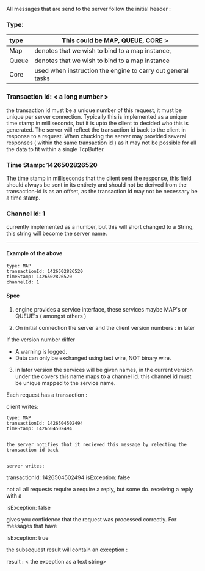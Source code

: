 All messages that are send to the server follow the initial header :


### Type: <see table below >

| type              |                     This could be MAP, QUEUE, CORE > |
|:------------------ | -------------------------------------------------------------------------- |
|Map | denotes that we wish to bind to a map instance,    |
|Queue  | denotes that we wish to bind to a map instance  |
|Core | used when instruction the engine to carry out general tasks |


### Transaction Id: < a long number >
the transaction id must be a unique number of this request, it must be unique per server
connection. Typically this is implemented as a unique time stamp in milliseconds, but it is upto
 the client to decided who this is generated. The server will reflect the transaction id back to
 the client in response to a request. When chucking the server may provided several responses (
 within the same transaction id ) as it may not be possible for all the data to fit within a
 single TcpBuffer.

### Time Stamp: 1426502826520
The time stamp in milliseconds that the client sent the response, this field should always be
sent in its entirety and should not be derived from the transaction-id is as an offset, as the
transaction id may not be necessary be a time stamp.

### Channel Id: 1
currently implemented as a number, but this will short changed to a String, this string will
become the server name.

----------------------------------

#### Example of the above

```
type: MAP
transactionId: 1426502826520
timeStamp: 1426502826520
channelId: 1
```

#### Spec

1. engine provides a service interface, these services maybe MAP's or QUEUE's  ( amongst others )

2. On initial connection the server and the client version numbers :
in later

If the version number differ
- A warning is logged.
- Data can only be exchanged using text wire, NOT binary wire.

3. in later version the services will be given names, in the current version under the covers
this name maps to a channel id. this channel id must be unique mapped to the service name.

Each request has a transaction :

client writes:
```
type: MAP
transactionId: 1426504502494
timeStamp: 1426504502494


the server notifies that it recieved this message by relecting the transaction id back


server writes:
```
transactionId: 1426504502494
isException: false


not all all requests require a require a reply, but some do. receiving a reply with a

isException: false

gives you confidence that the request was processed correctly. For messages that have

isException: true

the subsequest result will contain an exception :

result : < the exception as a text string>



